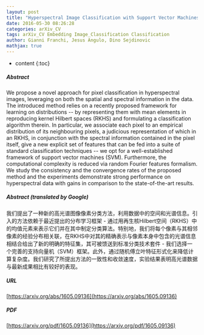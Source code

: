 ```yaml
---
layout: post
title: "Hyperspectral Image Classification with Support Vector Machines on Kernel Distribution Embeddings"
date: 2016-05-30 08:26:28
categories: arXiv_CV
tags: arXiv_CV Embedding Image_Classification Classification
author: Gianni Franchi, Jesus Angulo, Dino Sejdinovic
mathjax: true
---
```


* content
{:toc}

##### Abstract
We propose a novel approach for pixel classification in hyperspectral images, leveraging on both the spatial and spectral information in the data. The introduced method relies on a recently proposed framework for learning on distributions -- by representing them with mean elements in reproducing kernel Hilbert spaces (RKHS) and formulating a classification algorithm therein. In particular, we associate each pixel to an empirical distribution of its neighbouring pixels, a judicious representation of which in an RKHS, in conjunction with the spectral information contained in the pixel itself, give a new explicit set of features that can be fed into a suite of standard classification techniques -- we opt for a well-established framework of support vector machines (SVM). Furthermore, the computational complexity is reduced via random Fourier features formalism. We study the consistency and the convergence rates of the proposed method and the experiments demonstrate strong performance on hyperspectral data with gains in comparison to the state-of-the-art results.

##### Abstract (translated by Google)
我们提出了一种新的高光谱图像像素分类方法，利用数据中的空间和光谱信息。引入的方法依赖于最近提出的分布学习框架 - 通过用再生核Hilbert空间（RKHS）中的均值元素来表示它们并在其中制定分类算法。特别地，我们将每个像素与其相邻像素的经验分布相关联，在RKHS中对其的精确表示与像素本身中包含的光谱信息相结合给出了新的明确的特征集，其可被馈送到标准分类技术套件 - 我们选择一个完善的支持向量机（SVM）框架。此外，通过随机傅立叶特征形式化来降低计算复杂度。我们研究了所提出方法的一致性和收敛速度，实验结果表明高光谱数据与最新成果相比有较好的表现。

##### URL
[https://arxiv.org/abs/1605.09136](https://arxiv.org/abs/1605.09136)

##### PDF
[https://arxiv.org/pdf/1605.09136](https://arxiv.org/pdf/1605.09136)

